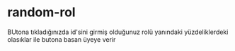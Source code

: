 # random-rol
BUtona tıkladığınızda id'sini girmiş olduğunuz rolü yanındaki yüzdeliklerdeki olasıklar ile butona basan üyeye verir
